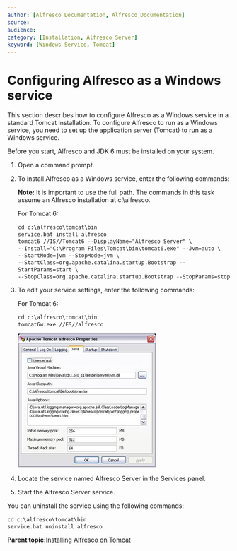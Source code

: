 ```yaml
---
author: [Alfresco Documentation, Alfresco Documentation]
source: 
audience: 
category: [Installation, Alfresco Server]
keyword: [Windows Service, Tomcat]
---
```


# Configuring Alfresco as a Windows service

This section describes how to configure Alfresco as a Windows service in a standard Tomcat installation. To configure Alfresco to run as a Windows service, you need to set up the application server \(Tomcat\) to run as a Windows service.

Before you start, Alfresco and JDK 6 must be installed on your system.

1.  Open a command prompt.

2.  To install Alfresco as a Windows service, enter the following commands:

    **Note:** It is important to use the full path. The commands in this task assume an Alfresco installation at c:\\alfresco.

    For Tomcat 6:

    ```
    cd c:\alfresco\tomcat\bin 
    service.bat install alfresco 
    tomcat6 //IS//Tomcat6 --DisplayName="Alfresco Server" \
    --Install="C:\Program Files\Tomcat\bin\tomcat6.exe" --Jvm=auto \
    --StartMode=jvm --StopMode=jvm \
    --StartClass=org.apache.catalina.startup.Bootstrap --StartParams=start \
    --StopClass=org.apache.catalina.startup.Bootstrap --StopParams=stop
    ```

3.  To edit your service settings, enter the following commands:

    For Tomcat 6:

    ```
    cd c:\alfresco\tomcat\bin 
    tomcat6w.exe //ES//alfresco 
    ```

    ![](../images/win_service_setup.jpg)

4.  Locate the service named Alfresco Server in the Services panel.

5.  Start the Alfresco Server service.


You can uninstall the service using the following commands:

```
cd c:\alfresco\tomcat\bin 
service.bat uninstall alfresco
```

**Parent topic:**[Installing Alfresco on Tomcat](../tasks/alf-tomcat-install.md)

